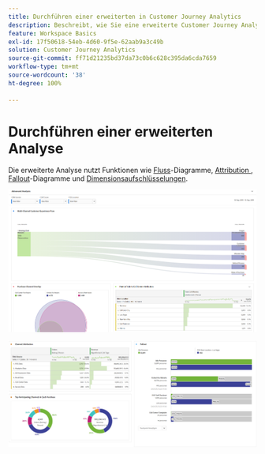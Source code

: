 ```yaml
---
title: Durchführen einer erweiterten in Customer Journey Analytics
description: Beschreibt, wie Sie eine erweiterte Customer Journey Analytics-Analyse in Arbeitsbereich durchführen können.
feature: Workspace Basics
exl-id: 17f50618-54eb-4d60-9f5e-62aab9a3c49b
solution: Customer Journey Analytics
source-git-commit: ff71d21235bd37da73c0b6c628c395da6cda7659
workflow-type: tm+mt
source-wordcount: '38'
ht-degree: 100%

---
```


# Durchführen einer erweiterten Analyse

Die erweiterte Analyse nutzt Funktionen wie [Fluss](/help/analysis-workspace/visualizations/c-flow/flow.md)-Diagramme, [Attribution ](/help/analysis-workspace/c-panels/attribution.md), [Fallout](/help/analysis-workspace/visualizations/fallout/fallout-flow.md)-Diagramme und [Dimensionsaufschlüsselungen](/help/components/dimensions/t-breakdown-fa.md).

![Arbeitsbereich-Screenshot 1](assets/cja-adv-analysis1.png)

![Arbeitsbereich-Screenshot 2](assets/cja-adv-analysis2.png)
